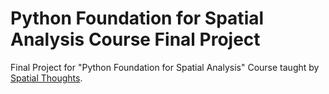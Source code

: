 # Python Foundation for Spatial Analysis Course Final Project
Final Project for "Python Foundation for Spatial Analysis" Course taught by [Spatial Thoughts](https://spatialthoughts.com/).

